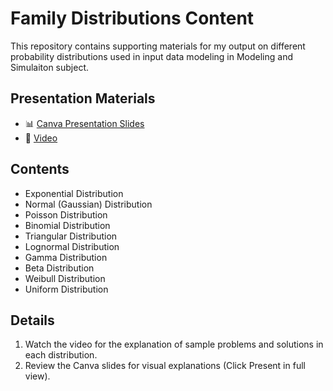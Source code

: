 # Family Distributions Content

This repository contains supporting materials for my output on different probability distributions used in input data modeling in Modeling and Simulaiton subject.

## Presentation Materials

- 📊 [Canva Presentation Slides](https://www.canva.com/design/DAGnodbbH9s/gr7D6jeuez5oyrI2Fu4ZgA/edit?utm_content=DAGnodbbH9s&utm_campaign=designshare&utm_medium=link2&utm_source=sharebutton)  
- 🎥 [Video](https://drive.google.com/drive/folders/1-K_cGxg_e8R5f1kACzEJyA9UetRHObe3?usp=sharing)  

## Contents
- Exponential Distribution
- Normal (Gaussian) Distribution
- Poisson Distribution
- Binomial Distribution
- Triangular Distribution
- Lognormal Distribution
- Gamma Distribution
- Beta Distribution
- Weibull Distribution
- Uniform Distribution

## Details
1. Watch the video for the explanation of sample problems and solutions in each distribution.
2. Review the Canva slides for visual explanations (Click Present in full view).
